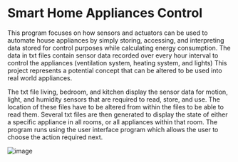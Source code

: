 # Smart Home Appliances Control 

This program focuses on how sensors and actuators can be used to automate house appliances by simply storing, accessing, and interpreting data stored for control purposes while calculating energy consumption.
The data in txt files contain sensor data recorded over every hour interval to control the appliances (ventilation system, heating system, and lights)
This project represents a potential concept that can be altered to be used into real world appliances.

The txt file living, bedroom, and kitchen display the sensor data for motion, light, and humidity sensors that are required to read, store, and use.
The location of these files have to be altered from within the files to be able to read them.
Several txt files are then generated to display the state of either a specific appliance in all rooms, or all appliances within that room.
The program runs using the user interface program which allows the user to choose the action required next.



![image](https://github.com/Shadanjaradat/smarthome/assets/89996888/9f6f419a-97b4-4f2c-81fd-02f26f1bb3d5)
